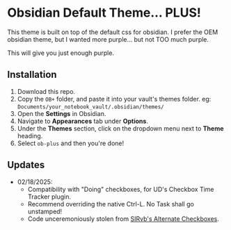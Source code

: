 # Obsidian Default Theme... PLUS!

This theme is built on top of the default css for obsidian. I prefer the OEM obsidian theme, but I wanted more purple... but not TOO much purple.

This will give you just enough purple.

## Installation

1. Download this repo.
2. Copy the `OB+` folder, and paste it into your vault's themes folder.
    eg: `Documents/your_notebook_vault/.obsidian/themes/`
3. Open the **Settings** in Obsidian.
4. Navigate to **Appearances** tab under **Options**.
5. Under the **Themes** section, click on the dropdown menu next to **Theme** heading.
6. Select `ob-plus` and then you're done!

## Updates
- 02/18/2025:
    - Compatibility with "Doing" checkboxes, for UD's Checkbox Time Tracker plugin.
    - Recommend overriding the native Ctrl-L. No Task shall go unstamped!
    - Code unceremoniously stolen from [SIRvb's Alternate Checkboxes](https://publish.obsidian.md/tasks/Reference/Status+Collections/SlRvb's+Alternate+Checkboxes).
